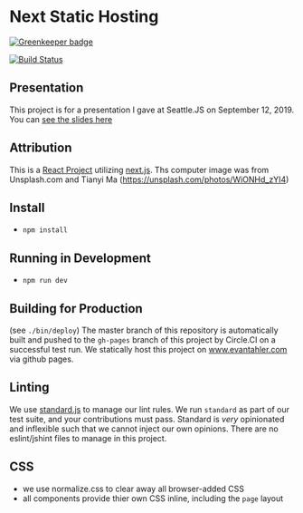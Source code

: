 # Next Static Hosting

[![Greenkeeper badge](https://badges.greenkeeper.io/evantahler/next-static-hosting.svg)](https://greenkeeper.io/)

[![Build Status](https://circleci.com/gh/evantahler/next-static-hosting.png)](https://circleci.com/gh/evantahler/next-static-hosting)

## Presentation
This project is for a presentation I gave at Seattle.JS on September 12, 2019.  You can [see the slides here](https://docs.google.com/presentation/d/1xI2-wYziwbChY3ObYo80G7QmykH26Qq0Yyu2O7loWzE/edit?usp=sharing)

## Attribution
This is a [React Project](https://facebook.github.io/react/) utilizing [next.js](https://github.com/zeit/next.js/).
Ths computer image was from Unsplash.com and Tianyi Ma (https://unsplash.com/photos/WiONHd_zYI4)

## Install
- `npm install`

## Running in Development
- `npm run dev`

## Building for Production
(see `./bin/deploy`)
The master branch of this repository is automatically built and pushed to the `gh-pages` branch of this project by Circle.CI on a successful test run.  We statically host this project on www.evantahler.com via github pages.

## Linting

We use [standard.js](https://standardjs.com) to manage our lint rules.  We run `standard` as part of our test suite, and your contributions must pass.  Standard is *very* opinionated and inflexible such that we cannot inject our own opinions.  There are no eslint/jshint files to manage in this project.

## CSS
- we use normalize.css to clear away all browser-added CSS
- all components provide thier own CSS inline, including the `page` layout


